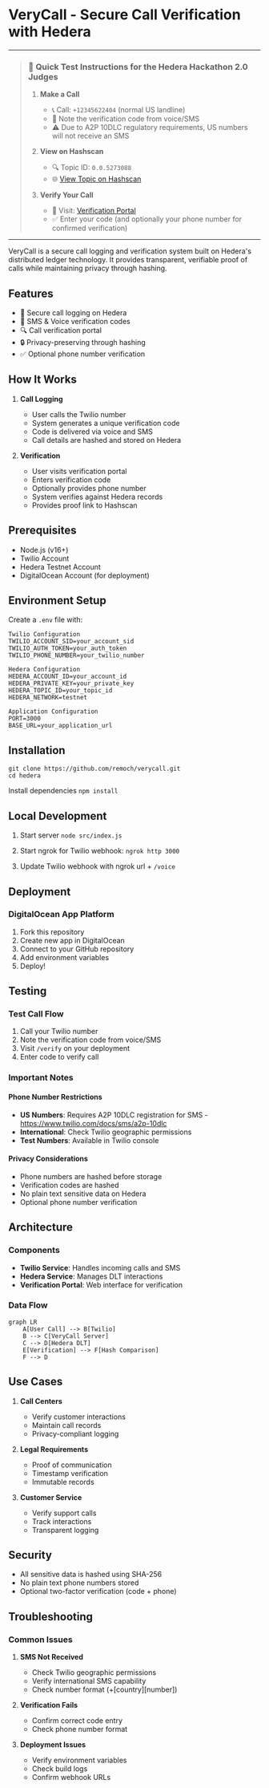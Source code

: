 # VeryCall - Secure Call Verification with Hedera

---
> ### 🧪 Quick Test Instructions for the Hedera Hackathon 2.0 Judges
> 
> 1. **Make a Call**
>    - 📞 Call: `+12345622404` (normal US landline)
>    - 📝 Note the verification code from voice/SMS 
>    - ⚠️ Due to A2P 10DLC regulatory requirements, US numbers will not receive an SMS
> 
> 2. **View on Hashscan**
>    - 🔍 Topic ID: `0.0.5273088`
>    - 🌐 [View Topic on Hashscan](https://hashscan.io/testnet/topic/0.0.5282308)
> 
> 3. **Verify Your Call**
>    - 🔗 Visit: [Verification Portal](https://plankton-app-q7ra7.ondigitalocean.app/verify)
>    - ✅ Enter your code (and optionally your phone number for confirmed verification)
---

VeryCall is a secure call logging and verification system built on Hedera's distributed ledger technology. It provides transparent, verifiable proof of calls while maintaining privacy through hashing.

## Features
- 🔐 Secure call logging on Hedera
- 📱 SMS & Voice verification codes
- 🔍 Call verification portal
- 🔒 Privacy-preserving through hashing
- ✅ Optional phone number verification

## How It Works

1. **Call Logging**
   - User calls the Twilio number
   - System generates a unique verification code
   - Code is delivered via voice and SMS
   - Call details are hashed and stored on Hedera

2. **Verification**
   - User visits verification portal
   - Enters verification code
   - Optionally provides phone number
   - System verifies against Hedera records
   - Provides proof link to Hashscan

## Prerequisites

- Node.js (v16+)
- Twilio Account
- Hedera Testnet Account
- DigitalOcean Account (for deployment)

## Environment Setup

Create a `.env` file with:

```
Twilio Configuration
TWILIO_ACCOUNT_SID=your_account_sid
TWILIO_AUTH_TOKEN=your_auth_token
TWILIO_PHONE_NUMBER=your_twilio_number

Hedera Configuration
HEDERA_ACCOUNT_ID=your_account_id
HEDERA_PRIVATE_KEY=your_private_key
HEDERA_TOPIC_ID=your_topic_id
HEDERA_NETWORK=testnet

Application Configuration
PORT=3000
BASE_URL=your_application_url
```
## Installation
```
git clone https://github.com/remoch/verycall.git
cd hedera
```

Install dependencies
`npm install`

## Local Development

1. Start server `node src/index.js`

2. Start ngrok for Twilio webhook: `ngrok http 3000`

3. Update Twilio webhook with ngrok url + `/voice`

## Deployment

### DigitalOcean App Platform
1. Fork this repository
2. Create new app in DigitalOcean
3. Connect to your GitHub repository
4. Add environment variables
5. Deploy!

## Testing

### Test Call Flow
1. Call your Twilio number
2. Note the verification code from voice/SMS
3. Visit `/verify` on your deployment
4. Enter code to verify call

### Important Notes

#### Phone Number Restrictions
- **US Numbers**: Requires A2P 10DLC registration for SMS - https://www.twilio.com/docs/sms/a2p-10dlc
- **International**: Check Twilio geographic permissions
- **Test Numbers**: Available in Twilio console

#### Privacy Considerations
- Phone numbers are hashed before storage
- Verification codes are hashed
- No plain text sensitive data on Hedera
- Optional phone number verification

## Architecture

### Components
- **Twilio Service**: Handles incoming calls and SMS
- **Hedera Service**: Manages DLT interactions
- **Verification Portal**: Web interface for verification

### Data Flow

```mermaid
graph LR
    A[User Call] --> B[Twilio]
    B --> C[VeryCall Server]
    C --> D[Hedera DLT]
    E[Verification] --> F[Hash Comparison]
    F --> D
```

## Use Cases

1. **Call Centers**
   - Verify customer interactions
   - Maintain call records
   - Privacy-compliant logging

2. **Legal Requirements**
   - Proof of communication
   - Timestamp verification
   - Immutable records

3. **Customer Service**
   - Verify support calls
   - Track interactions
   - Transparent logging

## Security

- All sensitive data is hashed using SHA-256
- No plain text phone numbers stored
- Optional two-factor verification (code + phone)

## Troubleshooting

### Common Issues

1. **SMS Not Received**
   - Check Twilio geographic permissions
   - Verify international SMS capability
   - Check number format (+[country][number])

2. **Verification Fails**
   - Confirm correct code entry
   - Check phone number format

3. **Deployment Issues**
   - Verify environment variables
   - Check build logs
   - Confirm webhook URLs
